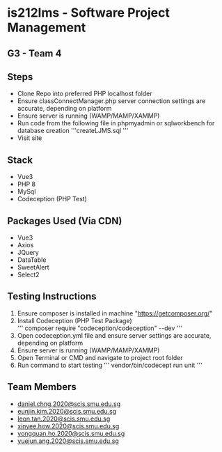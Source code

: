 # is212lms - Software Project Management
## G3 - Team 4

## Steps
- Clone Repo into preferred PHP localhost folder
- Ensure classConnectManager.php server connection settings are accurate, depending on platform
- Ensure server is running (WAMP/MAMP/XAMMP)
- Run code from the following file in phpmyadmin or sqlworkbench for database creation
'''createLJMS.sql
'''
- Visit site

## Stack
- Vue3
- PHP 8
- MySql
- Codeception (PHP Test)

## Packages Used (Via CDN)
- Vue3
- Axios
- JQuery
- DataTable
- SweetAlert
- Select2

## Testing Instructions
1. Ensure composer is installed in machine "https://getcomposer.org/"
2. Install Codeception (PHP Test Package)  
'''
composer require "codeception/codeception" --dev
'''
3. Open codeception.yml file and ensure server settings are accurate, depending on platform
4. Ensure server is running (WAMP/MAMP/XAMMP)
5. Open Terminal or CMD and navigate to project root folder
6. Run command to start testing
'''
vendor/bin/codecept run unit
''' 

## Team Members
- daniel.chng.2020@scis.smu.edu.sg
- eunjin.kim.2020@scis.smu.edu.sg
- leon.tan.2020@scis.smu.edu.sg
- xinyee.how.2020@scis.smu.edu.sg
- yongquan.ho.2020@scis.smu.edu.sg
- yuejun.ang.2020@scis.smu.edu.sg

